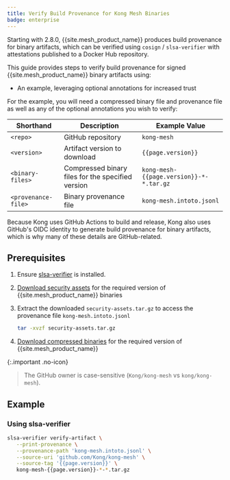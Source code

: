 ```yaml
---
title: Verify Build Provenance for Kong Mesh Binaries
badge: enterprise
---
```


Starting with 2.8.0, {{site.mesh_product_name}} produces build provenance for binary artifacts, which can be verified using `cosign` / `slsa-verifier` with attestations published to a Docker Hub repository.

This guide provides steps to verify build provenance for signed {{site.mesh_product_name}} binary artifacts using:

* An example, leveraging optional annotations for increased trust

For the example, you will need a compressed binary file and provenance file as well as any of the optional annotations you wish to verify:

| Shorthand | Description | Example Value |
|---|---|---|
| `<repo>` | GitHub repository | `kong-mesh` |
| `<version>` | Artifact version to download | `{{page.version}}` |
| `<binary-files>` | Compressed binary files for the specified version | `kong-mesh-{{page.version}}-*-*.tar.gz` |
| `<provenance-file>` | Binary provenance file | `kong-mesh.intoto.jsonl` |

Because Kong uses GitHub Actions to build and release, Kong also uses GitHub's OIDC identity to generate build provenance for binary artifacts, which is why many of these details are GitHub-related.

## Prerequisites

1. Ensure [slsa-verifier](https://github.com/slsa-framework/slsa-verifier?tab=readme-ov-file#installation) is installed.

2. [Download security assets](https://packages.konghq.com/public/kong-mesh-binaries-release/raw/names/security-assets/versions/{{page.version}}/security-assets.tar.gz) for the required version of {{site.mesh_product_name}} binaries

3. Extract the downloaded `security-assets.tar.gz` to access the provenance file `kong-mesh.intoto.jsonl`

   ```sh
   tar -xvzf security-assets.tar.gz
   ```

4. [Download compressed binaries](https://cloudsmith.io/~kong/repos/kong-mesh-binaries-release/packages/?q=name%3Akong-mesh-*+version%3A{{page.version}}) for the required version  of {{site.mesh_product_name}}

{:.important .no-icon}
> The GitHub owner is case-sensitive (`Kong/kong-mesh` vs `kong/kong-mesh`).

## Example

### Using slsa-verifier

```sh
slsa-verifier verify-artifact \
   --print-provenance \
   --provenance-path 'kong-mesh.intoto.jsonl' \
   --source-uri 'github.com/Kong/kong-mesh' \
   --source-tag '{{page.version}}' \
   kong-mesh-{{page.version}}-*-*.tar.gz
```
